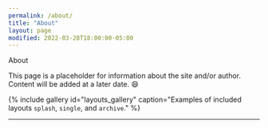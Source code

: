 ```yaml
---
permalink: /about/
title: "About"
layout: page
modified: 2022-03-28T18:00:00-05:00
---
```


About

This page is a placeholder for information about the site and/or author. Content will be added at a later date. :smile:

{% include gallery id="layouts_gallery" caption="Examples of included layouts `splash`, `single`, and `archive`." %}

---

